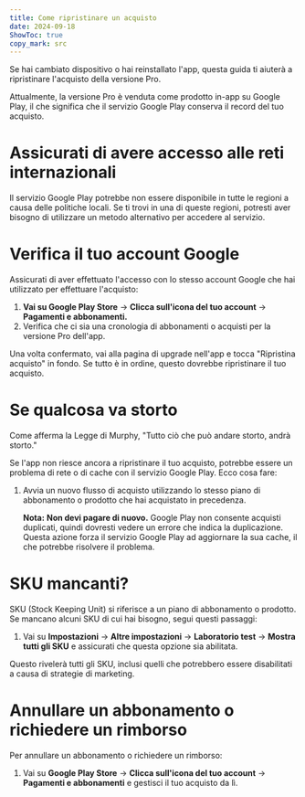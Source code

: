 ```yaml
---
title: Come ripristinare un acquisto  
date: 2024-09-18  
ShowToc: true
copy_mark: src
---
```


Se hai cambiato dispositivo o hai reinstallato l'app, questa guida ti aiuterà a ripristinare l'acquisto della versione Pro.

Attualmente, la versione Pro è venduta come prodotto in-app su Google Play, il che significa che il servizio Google Play conserva il record del tuo acquisto.

# Assicurati di avere accesso alle reti internazionali

Il servizio Google Play potrebbe non essere disponibile in tutte le regioni a causa delle politiche locali. Se ti trovi in una di queste regioni, potresti aver bisogno di utilizzare un metodo alternativo per accedere al servizio.

# Verifica il tuo account Google

Assicurati di aver effettuato l'accesso con lo stesso account Google che hai utilizzato per effettuare l'acquisto:

1. **Vai su Google Play Store** -> **Clicca sull'icona del tuo account** -> **Pagamenti e abbonamenti.**  
2. Verifica che ci sia una cronologia di abbonamenti o acquisti per la versione Pro dell'app.

Una volta confermato, vai alla pagina di upgrade nell'app e tocca "Ripristina acquisto" in fondo. Se tutto è in ordine, questo dovrebbe ripristinare il tuo acquisto.

# Se qualcosa va storto

Come afferma la Legge di Murphy, "Tutto ciò che può andare storto, andrà storto."

Se l'app non riesce ancora a ripristinare il tuo acquisto, potrebbe essere un problema di rete o di cache con il servizio Google Play. Ecco cosa fare:

1. Avvia un nuovo flusso di acquisto utilizzando lo stesso piano di abbonamento o prodotto che hai acquistato in precedenza.

   **Nota:** **Non devi pagare di nuovo.** Google Play non consente acquisti duplicati, quindi dovresti vedere un errore che indica la duplicazione. Questa azione forza il servizio Google Play ad aggiornare la sua cache, il che potrebbe risolvere il problema.

# SKU mancanti?

SKU (Stock Keeping Unit) si riferisce a un piano di abbonamento o prodotto. Se mancano alcuni SKU di cui hai bisogno, segui questi passaggi:

1. Vai su **Impostazioni** -> **Altre impostazioni** -> **Laboratorio test** -> **Mostra tutti gli SKU** e assicurati che questa opzione sia abilitata.
   
Questo rivelerà tutti gli SKU, inclusi quelli che potrebbero essere disabilitati a causa di strategie di marketing.

# Annullare un abbonamento o richiedere un rimborso

Per annullare un abbonamento o richiedere un rimborso:

1. Vai su **Google Play Store** -> **Clicca sull'icona del tuo account** -> **Pagamenti e abbonamenti** e gestisci il tuo acquisto da lì.
